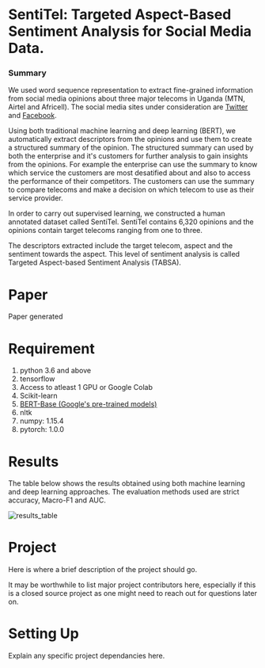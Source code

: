 SentiTel: Targeted Aspect-Based Sentiment Analysis for Social Media Data.
================
### Summary
We used word sequence representation to extract fine-grained information from social media opinions about three major telecoms in Uganda (MTN, Airtel and Africell). The social media sites under consideration are [Twitter](https://twitter.com/) and [Facebook](https://web.facebook.com/).

Using both traditional machine learning and deep learning (BERT), we automatically extract descriptors from the opinions and use them to create a structured summary of the opinion. The structured summary can used by both the enterprise and it's customers for further analysis to gain insights from the opinions. For example the enterprise can use the summary to know which service the customers are most desatified about and also to access the performance of their competitors. The customers can use the summary to compare telecoms and make a decision on which telecom to use as their service provider.

In order to carry out supervised learning, we constructed a human annotated dataset called SentiTel. SentiTel contains 6,320 opinions and the opinions contain target telecoms ranging from one to three.

The descriptors extracted include the target telecom, aspect and the sentiment towards the aspect. This level of sentiment analysis is called Targeted Aspect-based Sentiment Analysis (TABSA). 


Paper
================
Paper generated 

Requirement
=================
1. python 3.6 and above
2. tensorflow
3. Access to atleast 1 GPU or Google Colab
4. Scikit-learn
5.  [BERT-Base (Google's pre-trained models)](https://github.com/google-research/bert)
6. nltk
7. numpy: 1.15.4
8. pytorch: 1.0.0

Results
=================
The table below shows the results obtained using both machine learning and deep learning approaches. The evaluation methods used are strict accuracy, Macro-F1 and AUC.

![results_table](https://user-images.githubusercontent.com/43681553/73733163-80ab0680-474c-11ea-9dee-1e596b03236d.png)


Project
=================
Here is where a brief description of the project should go.

It may be worthwhile to list major project contributors here, especially if this is a closed source project as one might need to reach out for questions later on.

Setting Up
=================
Explain any specific project dependancies here.




